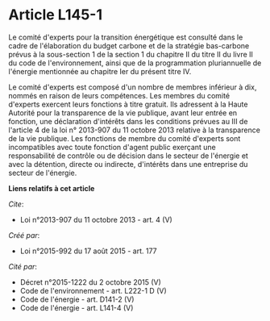 # Article L145-1

Le comité d'experts pour la transition énergétique est consulté dans le cadre de l'élaboration du budget carbone et de la
stratégie bas-carbone prévus à la sous-section 1 de la section 1 du chapitre II du titre II du livre II du code de
l'environnement, ainsi que de la programmation pluriannuelle de l'énergie mentionnée au chapitre Ier du présent titre IV. 

Le comité d'experts est composé d'un nombre de membres inférieur à dix, nommés en raison de leurs compétences. Les membres du
comité d'experts exercent leurs fonctions à titre gratuit. Ils adressent à la Haute Autorité pour la transparence de la vie
publique, avant leur entrée en fonction, une déclaration d'intérêts dans les conditions prévues au III de l'article 4 de la
loi n° 2013-907 du 11 octobre 2013 relative à la transparence de la vie publique. Les fonctions de membre du comité d'experts
sont incompatibles avec toute fonction d'agent public exerçant une responsabilité de contrôle ou de décision dans le secteur
de l'énergie et avec la détention, directe ou indirecte, d'intérêts dans une entreprise du secteur de l'énergie.

**Liens relatifs à cet article**

_Cite_:

  - Loi n°2013-907 du 11 octobre 2013 - art. 4 (V)

_Créé par_:

  - Loi n°2015-992 du 17 août 2015 - art. 177

_Cité par_:

  - Décret n°2015-1222 du 2 octobre 2015 (V)
  - Code de l'environnement - art. L222-1 D (V)
  - Code de l'énergie - art. D141-2 (V)
  - Code de l'énergie - art. L141-4 (V)

